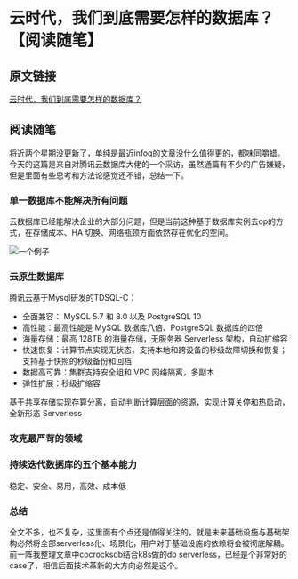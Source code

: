 <!--
 * @Descripttion: 
 * @version: 
 * @Author: cm.d
 * @Date: 2021-11-17 21:14:53
 * @LastEditors: cm.d
 * @LastEditTime: 2021-11-17 21:26:25
-->
# 云时代，我们到底需要怎样的数据库？【阅读随笔】

## 原文链接

[云时代，我们到底需要怎样的数据库？](https://www.infoq.cn/article/oHb8QyTOvsHo8bqOALmX)

## 阅读随笔

将近两个星期没更新了，单纯是最近infoq的文章没什么值得更的，都味同嚼蜡。今天的这篇是来自对腾讯云数据库大佬的一个采访，虽然通篇有不少的广告嫌疑，但是里面有些思考和方法论感觉还不错，总结一下。

### 单一数据库不能解决所有问题

云数据库已经能解决企业的大部分问题，但是当前这种基于数据库实例去op的方式，在存储成本、HA 切换、网络瓶颈方面依然存在优化的空间。

![一个例子](https://static001.geekbang.org/infoq/55/554da37ca37ecfb0262ddd552a38c514.webp)

### 云原生数据库

腾讯云基于Mysql研发的TDSQL-C：
+ 全面兼容： MySQL 5.7 和 8.0 以及 PostgreSQL 10
+ 高性能：最高性能是 MySQL 数据库八倍、PostgreSQL 数据库的四倍
+ 海量存储：最高 128TB 的海量存储，无服务器 Serverless 架构，自动扩缩容
+ 快速恢复：计算节点实现无状态，支持本地和跨设备的秒级故障切换和恢复；支持基于快照的秒级备份和回档
+ 数据高可靠：集群支持安全组和 VPC 网络隔离，多副本
+ 弹性扩展：秒级扩缩容

基于共享存储实现存算分离，自动判断计算层面的资源，实现计算关停和热启动，全新形态 Serverless

### 攻克最严苛的领域

### 持续迭代数据库的五个基本能力

稳定、安全、易用，高效、成本低

### 总结

全文不多，也不复杂，这里面有个点还是值得关注的，就是未来基础设施与基础架构必然将全部serverless化、场景化，用户对于基础设施的依赖将会被彻底解耦。前一阵我整理文章中cocrocksdb结合k8s做的db serverless，已经是个非常好的case了，相信后面技术革新的大方向必然是这个。
